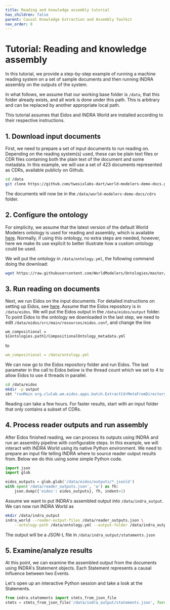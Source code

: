 ```yaml
---
title: Reading and knowledge assembly tutorial
has_children: false
parent: Causal Knowledge Extraction and Assembly Toolkit
nav_order: 8
---
```

# Tutorial: Reading and knowledge assembly

In this tutorial, we provide a step-by-step example of running
a machine reading system on a set of sample documents and then running
INDRA assembly on the outputs of the system.

In what follows, we assume that our working base folder is `/data`, that this
folder already exists, and all work is done under this path. This is arbitrary
and can be replaced by another appropriate local path.

This tutorial assumes that Eidos and INDRA World are installed according
to their respective instructions.

## 1. Download input documents

First, we need to prepare a set of input documents to run reading on. Depending
on the reading system(s) used, these can be plain text files or CDR files
containing both the plain text of the document and some metadata. In this
example, we will use a set of 423 documents represented as CDRs, available
publicly on Github. 

```bash
cd /data
git clone https://github.com/twosixlabs-dart/world-modelers-demo-docs.git
```

The documents will now be in the `/data/world-modelers-demo-docs/cdrs` folder.

## 2. Configure the ontology

For simplicity, we assume
that the latest version of the default World Modelers ontology is used
for reading and assembly, which is available [here](https://github.com/WorldModelers/Ontologies/blob/master/CompositionalOntology_metadata.yml). Normally, if using this ontology,
no extra steps are needed, however, here we make its use explicit to better
illustrate how a custom ontology could be used.

We will put the ontology in `/data/ontology.yml`, the following command
doing the download:

```bash
wget https://raw.githubusercontent.com/WorldModelers/Ontologies/master/CompositionalOntology_metadata.yml -O /data/ontology.yml
```

## 3. Run reading on documents

Next, we run Eidos on the input documents. For detailed instructions on setting
up Eidos, see [here](eidos.html#w1-reading-only). Assume that the Eidos repository
is in `/data/eidos`. We will put the Eidos output in the `/data/eidos/output`
folder. To point Eidos to the ontology we downloaded in the last step,
we need to edit `/data/eidos/src/main/resources/eidos.conf`, and change
the line

```
wm_compositional = ${ontologies.path}/CompositionalOntology_metadata.yml
```

to

```yaml
wm_compositional = /data/ontology.yml
```

We can now go to the Eidos repository folder and run Eidos. The last parameter
in the call to Eidos below is the thread count which we set to 4 to allow
Eidos to use 4 threads in parallel.

```bash
cd /data/eidos
mkdir -p output
sbt "runMain org.clulab.wm.eidos.apps.batch.ExtractCdrMetaFromDirectory /data/world-modelers-demo-docs/cdrs /data/eidos/output /data/eidos/times 4"
```

Reading can take a few hours. For faster results, start with an input folder
that only contains a subset of CDRs.

## 4. Process reader outputs and run assembly

After Eidos finished reading, we can process its outputs using INDRA and
run an assembly pipeline with configurable steps. In this example, we will
interact with INDRA World using its native Python environment. We need to
prepare an input file telling INDRA where to source reader output results from.
Below we do this using some simple Python code.

```python
import json
import glob

eidos_outputs = glob.glob('/data/eidos/outputs/*.jsonld')
with open('/data/reader_outputs.json', 'w') as fh:
    json.dump({'eidos': eidos_outputs}, fh, indent=1)
```

Assume we want to put INDRA's assembled output into `/data/indra_output`.
We can now run INDRA World as

```bash
mkdir /data/indra_output
indra_world --reader-output-files /data/reader_outputs.json \
    --ontology-path /data/ontology.yml --output-folder /data/indra_output
```

The output will be a JSON-L file in `/data/indra_output/statements.json`

## 5. Examine/analyze results

At this point, we can examine the assembled output from the documents using
INDRA's Statement objects. Each Statement represents a causal Influence between
two Events.

Let's open up an interactive Python session and take a look at the Statements.

```python
from indra.statements import stmts_from_json_file
stmts = stmts_from_json_file('/data/indra_output/statements.json', format='jsonl')
```
